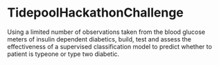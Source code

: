 # TidepoolHackathonChallenge
Using a limited number of observations taken from the blood glucose meters of insulin dependent diabetics, 
build, test and assess the effectiveness of a supervised classification model 
to predict whether to patient is typeone or type two diabetic.
